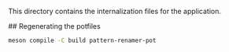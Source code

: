 This directory contains the internalization files for the application.

## Regenerating the potfiles

```sh
meson compile -C build pattern-renamer-pot
```